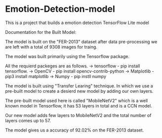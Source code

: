 # Emotion-Detection-model
This is a project that builds a emotion detection TensorFlow Lite  model

Documentation for the Built Model:

The model is built on the "FER-2013" dataset after data pre-processing
we are left with a total of 9308 images for traing.

The model was built primarily using the Tensorflow package.

All the requierd packeges are as follows.
	-> tensorflow - pip install tensorflow.
	-> OpenCV - pip install opencv-contrib-python
	-> Matplotlib - pip3 install matplotlib
	-> Numpy - pip instll numpy

The model is built using "Transfer Learing" technique. In which we use a 
pre-built model to create a desierd new model by adding our own layers.

The pre-built model used here is called "MobileNetV2" which is a well 
known model in Tensorflow, it has 53 layers in total and is a CCN model.

Our new model adds few layers to MobileNetV2 and the total number of
layers comes up to 57.

The model gives us a accuracy of 92.02% on the FER-2013 dataset.
